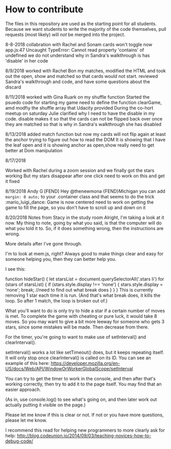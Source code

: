 # How to contribute

The files in this repository are used as the starting point for all students. Because we want students to write the majority of the code themselves, pull requests (most likely) will _not_ be merged into the project.

8-8-2018 collabration with Rachel and Sonam 
cards won't toggle now app.js:47 Uncaught TypeError: Cannot read property 'contains' of undefined
we do not understand why in Sandra's walkthrough is has 'disable' in her code 

8/9/2018 worked with Rachel Bon my matches, modified the HTML and took out the open, show and matched so that cards would not start. reviewed Sandra's walkthrough and code, and have some questions about the discard 

8/11/2018 worked with Gina Ruark on my shuffle function 
Started the psuedo code for starting my game 
need to define the function clearGame, amd modfiy the shuffle array that Udacity provided 
During the co-hort meetup on saturday Julie clarified why I need to have the disable in my code.
disable makes it so that the cards can not be flipped back over once they are matched so that is why in Sandra's walkthrough she has disabled

8/13/2018 added match function but now my cards will not flip again at least the anchor
trying to figure out how to read the DOM
It is showing that I have the leaf open and it is showing anchor as open,show
really need to get better at Dom manipulation 

8/17/2018

Worked with Rachel during a zoom session and we finally got the stars working
But my stars disappear after one click
need to work on this and get it fixed 

8/19/2018
Andy G [FEND] 
Hey @thenewmona {FEND}Michigan you can add `margin: 0 auto;` to your .container class and that seems to do the trick :mario_luigi_dance:
Game is now centered 
need to work on getting the game to fill the page, so you don't have to scroll up and down on it 

8/20/2018
Notes from Stacy in the study room 
Alright, I'm taking a look at it now. My thing to note, going by what you said, is that the computer will do what you told it to. So, if it does something wrong, then the instructions are wrong.

More details after I've gone through.

I'm to look at mem.js, right? Always good to make things clear and easy for someone helping you, then they can better help you.

I see this:

function hideStar() {
    let starsList = document.querySelectorAll('.stars li')
    for (stars of starsList) {
        if (stars.style.display !== 'none') {
            stars.style.display = 'none';
            break; //need to find out what break does 
        }
    }
}
This is currently removing 1 star each time it is run. (And that's what break does, it kills the loop. So after 1 match, the loop is broken out of.)

What you'll want to do is only try to hide a star if a certain number of moves is met. To complete the game with cheating or pure luck, it would take 8 moves. So you may want to give a bit more leeway for someone who gets 3 stars, since some mistakes will be made. Then decrease from there.

For the timer, you're going to want to make use of setInterval() and clearInterval().

setInterval() works a lot like setTimeout() does, but it keeps repeating itself. It will only stop once clearInterval() is called on its ID. You can see an example of this here: https://developer.mozilla.org/en-US/docs/Web/API/WindowOrWorkerGlobalScope/setInterval

You can try to get the timer to work in the console, and then after that's working correctly, then try to add it to the page itself. You may find that an easier approach.

(As in, use console.log() to see what's going on, and then later work out actually putting it visible on the page.)

Please let me know if this is clear or not. If not or you have more questions, please let me know.

I recommend this read for helping new programmers to more clearly ask for help: http://blog.codeunion.io/2014/09/03/teaching-novices-how-to-debug-code/